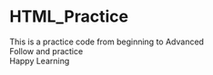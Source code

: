 # HTML_Practice
This is a practice code from beginning to Advanced <br>
Follow and practice <br>
Happy Learning


